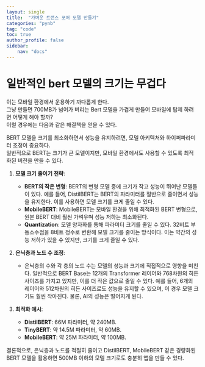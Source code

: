```yaml
---
layout: single
title:  "가벼운 트랜스 포머 모델 만들기"
categories: "pynb"
tag: "code"
toc: true
author_profile: false
sidebar:
    nav: "docs"
---
```


# 일반적인 bert 모델의 크기는 무겁다
이는 모바일 환경에서 운용하기 까다롭게 한다.  
그냥 만들면 700MB가 넘어가 버리는 Bert 모델을 가겹게 만들어 모바일에 탑제 하려면 어떻게 해야 할까?  
이럴 경우에는 다음과 같은 해결책을 얻을 수 있다.  

BERT 모델을 크기를 최소화하면서 성능을 유지하려면, 모델 아키텍처와 하이퍼파라미터 조정이 중요하다.  
일반적으로 BERT는 크기가 큰 모델이지만, 모바일 환경에서도 사용할 수 있도록 최적화된 버전을 만들 수 있다.  

1. **모델 크기 줄이기 전략**:  
   - **BERT의 작은 변형**: BERT의 변형 모델 중에 크기가 작고 성능이 뛰어난 모델들이 있다. 예를 들어, DistilBERT는 BERT의 파라미터를 절반으로 줄이면서 성능을 유지한다. 이를 사용하면 모델 크기를 크게 줄일 수 있다.  
   - **MobileBERT**: MobileBERT는 모바일 환경을 위해 최적화된 BERT 변형으로, 원본 BERT 대비 훨씬 가벼우며 성능 저하는 최소화된다.
   - **Quantization**: 모델 양자화를 통해 파라미터 크기를 줄일 수 있다. 32비트 부동소수점을 8비트 정수로 변환해 모델 크기를 줄이는 방식이다. 이는 약간의 성능 저하가 있을 수 있지만, 크기를 크게 줄일 수 있다.  

2. **은닉층과 노드 수 조정**:  
   - 은닉층의 수와 각 층의 노드 수는 모델의 성능과 크기에 직접적으로 영향을 미친다. 일반적으로 BERT Base는 12개의 Transformer 레이어와 768차원의 히든 사이즈를 가지고 있지만, 이를 더 작은 값으로 줄일 수 있다. 예를 들어, 6개의 레이어와 512차원의 히든 사이즈로도 성능을 유지할 수 있으며, 이 경우 모델 크기도 훨씬 작아진다. 물론, AI의 성능은 떨어지게 된다.  
   
3. **최적화 예시**:  
   - **DistilBERT**: 66M 파라미터, 약 240MB.  
   - **TinyBERT**: 약 14.5M 파라미터, 약 60MB.  
   - **MobileBERT**: 약 25M 파라미터, 약 100MB.  

결론적으로, 은닉층과 노드를 적절히 줄이고 DistilBERT, MobileBERT 같은 경량화된 BERT 모델을 활용하면 500MB 이하의 모델 크기로도 충분히 앱을 만들 수 있다.  